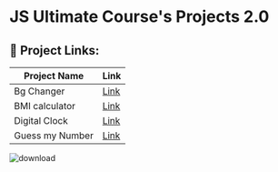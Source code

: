 # JS Ultimate Course's Projects 2.0

## 🧩 Project Links:

| Project Name           | Link                         |
|------------------------|------------------------------|
| Bg Changer                  | [Link](https://dulcet-tapioca-09eb04.netlify.app/)                    |
| BMI calculator            | [Link](https://steady-kitten-6a6222.netlify.app/)                    |
| Digital Clock    | [Link](https://creative-tapioca-a29246.netlify.app/)                    |
| Guess my Number    | [Link](https://melodious-puffpuff-f8f831.netlify.app/)                    |


![download](https://github.com/user-attachments/assets/10ba2117-22db-4ba8-a987-33f7af1f9ddf)
